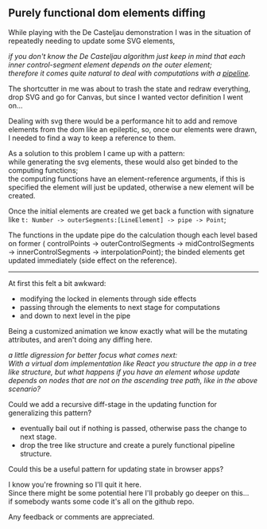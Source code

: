 Purely functional dom elements diffing
---

While playing with the De Casteljau demonstration I was in the situation of repeatedly needing to update some SVG elements,  

_if you don't know the De Casteljau algorithm just keep in mind that each inner control-segment element depends on the outer element;  
therefore it comes quite natural to deal with computations with a [pipeline](http://ramdajs.com/docs/#pipe)._  

The shortcutter in me was about to trash the state and redraw everything,  
drop SVG and go for Canvas, but since I wanted vector definition I went on...  

Dealing with svg there would be a performance hit to add and remove elements from the dom like an epileptic, so, once our elements were drawn, I needed to find a way to keep a reference to them.

As a solution to this problem I came up with a pattern:  
while generating the svg elements, these would also get binded to the computing functions;  
the computing functions have an element-reference arguments, if this is specified the element will just be updated, otherwise a new element will be created.


Once the initial elements are created we get back a function with signature like `t: Number -> outerSegments:[LineElement] -> pipe -> Point`;

The functions in the update pipe do the calculation though each level based on former ( controlPoints -> outerControlSegments -> midControlSegments -> innerControlSegments -> interpolationPoint);
the binded elements get updated immediately (side effect on the reference).

---

At first this felt a bit awkward:

 - modifying the locked in elements through side effects
 - passing through the elements to next stage for computations
 - and down to next level in the pipe


Being a customized animation we know exactly what will be the mutating attributes,
and aren't doing any diffing here.

_a little digression for better focus what comes next:  
With a virtual dom implementation like React you structure the app in a tree like structure,
but what happens if you have an element whose update depends on nodes that are not on the ascending tree path,
like in the above scenario?_

Could we add a recursive diff-stage in the updating function for generalizing this pattern?
 - eventually bail out if nothing is passed, otherwise pass the change to next stage.
 - drop the tree like structure and create a purely functional pipeline structure.

Could this be a useful pattern for updating state in browser apps?


I know you're frowning so I'll quit it here.  
Since there might be some potential here I'll probably go deeper on this...  
if somebody wants some code it's all on the github repo.

Any feedback or comments are appreciated.
